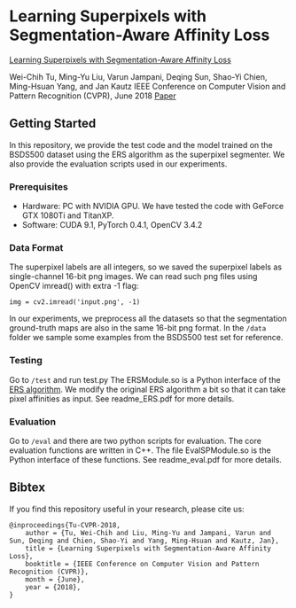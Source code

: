 # Learning Superpixels with Segmentation-Aware Affinity Loss
[Learning Superpixels with Segmentation-Aware Affinity Loss](https://sites.google.com/site/wctu1009/cvpr18_superpixel) 

Wei-Chih Tu, Ming-Yu Liu, Varun Jampani, Deqing Sun, Shao-Yi Chien, Ming-Hsuan Yang, and Jan Kautz
IEEE Conference on Computer Vision and Pattern Recognition (CVPR), June 2018
[Paper](http://openaccess.thecvf.com/content_cvpr_2018/html/Tu_Learning_Superpixels_With_CVPR_2018_paper.html)
## Getting Started
In this repository, we provide the test code and the model trained on the BSDS500 dataset using the ERS algorithm as the superpixel segmenter. We also provide the evaluation scripts used in our experiments.
### Prerequisites
* Hardware: PC with NVIDIA GPU. We have tested the code with GeForce GTX 1080Ti and TitanXP.
* Software: CUDA 9.1, PyTorch 0.4.1, OpenCV 3.4.2
### Data Format
The superpixel labels are all integers, so we saved the superpixel labels as single-channel 16-bit png images.
We can read such png files using OpenCV imread() with extra -1 flag:
```
img = cv2.imread('input.png', -1)
```
In our experiments, we preprocess all the datasets so that the segmentation ground-truth maps are also in the same 16-bit png format.
In the ```/data``` folder we sample some examples from the BSDS500 test set for reference.
### Testing
Go to ```/test``` and run test.py
The ERSModule.so is a Python interface of the [ERS algorithm](https://github.com/mingyuliutw/EntropyRateSuperpixel).
We modify the original ERS algorithm a bit so that it can take pixel affinities as input. See readme_ERS.pdf for more details.
### Evaluation
Go to ```/eval``` and there are two python scripts for evaluation. 
The core evaluation functions are written in C++. The file EvalSPModule.so is the Python interface of these functions.
See readme_eval.pdf for more details.
## Bibtex
If you find this repository useful in your research, please cite us:
```
@inproceedings{Tu-CVPR-2018,
    author = {Tu, Wei-Chih and Liu, Ming-Yu and Jampani, Varun and Sun, Deqing and Chien, Shao-Yi and Yang, Ming-Hsuan and Kautz, Jan},
    title = {Learning Superpixels with Segmentation-Aware Affinity Loss},
    booktitle = {IEEE Conference on Computer Vision and Pattern Recognition (CVPR)},
    month = {June},
    year = {2018},
}
```
